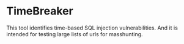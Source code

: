 # TimeBreaker
This tool identifies time-based SQL injection vulnerabilities. And it is intended for testing large lists of urls for masshunting.
